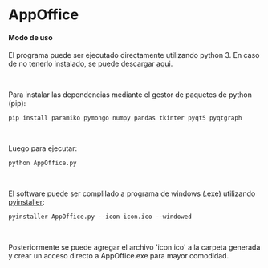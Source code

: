 # AppOffice

#### Modo de uso
El programa puede ser ejecutado directamente utilizando python 3. En caso de no tenerlo instalado, se puede descargar [aqui](https://www.python.org/downloads/).

<br/>

Para instalar las dependencias mediante el gestor de paquetes de python (pip):

`pip install paramiko pymongo numpy pandas tkinter pyqt5 pyqtgraph`

<br/>

Luego para ejecutar:

`python AppOffice.py`

<br/>

El software puede ser complilado a programa de windows (.exe) utilizando [pyinstaller](https://pyinstaller.org/en/stable/):

`pyinstaller AppOffice.py --icon icon.ico --windowed`

<br/>

Posteriormente se puede agregar el archivo 'icon.ico' a la carpeta generada y crear un acceso directo a AppOffice.exe para mayor comodidad.
